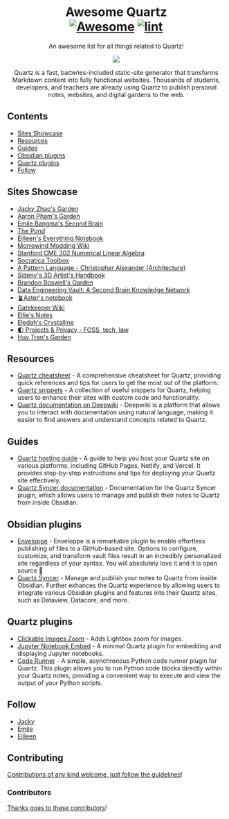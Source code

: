 <div align="center">

<!-- title -->

<!--lint ignore no-dead-urls-->

# Awesome Quartz<br> [![Awesome](https://awesome.re/badge.svg)](https://awesome.re) [![lint](https://github.com/quartz-community/awesome-quartz/actions/workflows/lint.yaml/badge.svg)](https://github.com/quartz-community/awesome-quartz/actions/workflows/lint.yaml)

<!-- subtitle -->

An awesome list for all things related to Quartz!

<!-- image -->

<a href="https://quartz.jzhao.xyz/" target="_blank" rel="noopener noreferrer">
  <img src="./og-image.png" />
</a>

<!-- description -->

Quartz is a fast, batteries-included static-site generator that transforms Markdown content into fully functional websites. Thousands of students, developers, and teachers are already using Quartz to publish personal notes, websites, and digital gardens to the web.

</div>

<!-- TOC -->

## Contents

- [Sites Showcase](#sites-showcase)
- [Resources](#resources)
- [Guides](#guides)
- [Obsidian plugins](#obsidian-plugins)
- [Quartz plugins](#quartz-plugins)
- [Follow](#follow)

<!-- CONTENT -->

## Sites Showcase

<!-- list of showcase sites using Quartz -->

- [Jacky Zhao's Garden](https://jzhao.xyz/)
- [Aaron Pham's Garden](https://aarnphm.xyz/)
- [Emile Bangma's Second Brain](https://www.emilebangma.com/)
- [The Pond](https://turntrout.com/welcome)
- [Eilleen's Everything Notebook](https://quartz.eilleeenz.com/)
- [Morrowind Modding Wiki](https://morrowind-modding.github.io/)
- [Stanford CME 302 Numerical Linear Algebra](https://ericdarve.github.io/NLA/)
- [Socratica Toolbox](https://toolbox.socratica.info/)
- [A Pattern Language - Christopher Alexander (Architecture)](https://patternlanguage.cc/)
- [Sideny's 3D Artist's Handbook](https://sidney-eliot.github.io/3d-artists-handbook/)
- [Brandon Boswell's Garden](https://brandonkboswell.com)
- [Data Engineering Vault: A Second Brain Knowledge Network](https://vault.ssp.sh/)
- [🪴Aster's notebook](https://notes.asterhu.com)
- [Gatekeeper Wiki](https://www.gatekeeper.wiki)
- [Ellie's Notes](https://ellie.wtf)
- [Eledah's Crystalline](https://blog.eledah.ir/)
- [🌓 Projects & Privacy - FOSS, tech, law](https://be-far.com)
- [Huy Tran's Garden](https://huytrannn.me/)

## Resources

<!-- list of resources related to Quartz -->

- [Quartz cheatsheet](https://quartz.eilleeenz.com/Quartz-Cheatsheet) - A comprehensive cheatsheet for Quartz, providing quick references and tips for users to get the most out of the platform.
- [Quartz snippets](https://quartz.eilleeenz.com/Quartz-Snippets) - A collection of useful snippets for Quartz, helping users to enhance their sites with custom code and functionality.
- [Quartz documentation on Deepwiki](https://deepwiki.com/jackyzha0/quartz) - Deepwiki is a platform that allows you to interact with documentation using natural language, making it easier to find answers and understand concepts related to Quartz.

## Guides

<!-- list of guides to help users get started with Quartz -->

- [Quartz hosting guide](https://quartz.jzhao.xyz/hosting) - A guide to help you host your Quartz site on various platforms, including GitHub Pages, Netlify, and Vercel. It provides step-by-step instructions and tips for deploying your Quartz site effectively.
- [Quartz Syncer documentation](https://saberzero1.github.io/quartz-syncer-docs/) - Documentation for the Quartz Syncer plugin, which allows users to manage and publish their notes to Quartz from inside Obsidian.

## Obsidian plugins

<!-- list of Obsidian plugins that are useful for Quartz users -->

- [Enveloppe](https://enveloppe.ovh/) - Enveloppe is a remarkable plugin to enable effortless publishing of files to a GitHub-based site. Options to configure, customize, and transform vault files result in an incredibly personalized site regardless of your syntax. You will absolutely love it and it is open source 💙
- [Quartz Syncer](https://github.com/saberzero1/quartz-syncer) - Manage and publish your notes to Quartz from inside Obsidian. Further exhances the Quartz experience by allowing users to integrate various Obsidian plugins and features into their Quartz sites, such as Dataview, Datacore, and more.

## Quartz plugins

<!-- list of Quartz plugins -->

- [Clickable Images Zoom](https://github.com/vazome/quartz-clickable-images-zoom-plugin) - Adds Lightbox zoom for images.
- [Jupyter Notebook Embed](https://github.com/vazome/quartz-jupyter-embed-display) - A minimal Quartz plugin for embedding and displaying Jupyter notebooks.
- [Code Runner](https://github.com/Gassandrid/Quartz_CodeRunner_Plugin) - A simple, asynchronous Python code runner plugin for Quartz. This plugin allows you to run Python code blocks directly within your Quartz notes, providing a convenient way to execute and view the output of your Python scripts.

<!-- END CONTENT -->

## Follow

- [Jacky](https://github.com/jackyzha0)
- [Emile](https://github.com/saberzero1)
- [Eilleen](https://github.com/fanteastick)

## Contributing

[Contributions of any kind welcome, just follow the guidelines](contributing.md)!

### Contributors

[Thanks goes to these contributors](https://github.com/quartz-community/awesome-quartz/graphs/contributors)!
